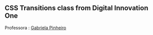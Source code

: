 ## CSS Transitions class from Digital Innovation One ##

Professora : <a href="https://www.linkedin.com/in/gabrielapinheiro129/"> Gabriela Pinheiro <a> 